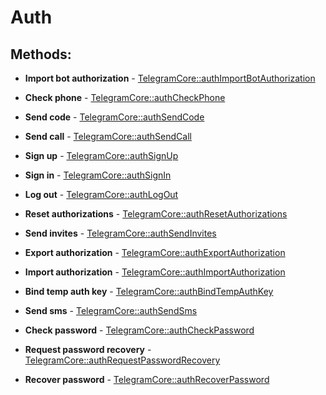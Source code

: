 # Auth

## Methods:

* **Import bot authorization** - [TelegramCore::authImportBotAuthorization](methods/importbotauthorization.md)

* **Check phone** - [TelegramCore::authCheckPhone](methods/checkphone.md)

* **Send code** - [TelegramCore::authSendCode](methods/sendcode.md)

* **Send call** - [TelegramCore::authSendCall](methods/sendcall.md)

* **Sign up** - [TelegramCore::authSignUp](methods/signup.md)

* **Sign in** - [TelegramCore::authSignIn](methods/signin.md)

* **Log out** - [TelegramCore::authLogOut](methods/logout.md)

* **Reset authorizations** - [TelegramCore::authResetAuthorizations](methods/resetauthorizations.md)

* **Send invites** - [TelegramCore::authSendInvites](methods/sendinvites.md)

* **Export authorization** - [TelegramCore::authExportAuthorization](methods/exportauthorization.md)

* **Import authorization** - [TelegramCore::authImportAuthorization](methods/importauthorization.md)

* **Bind temp auth key** - [TelegramCore::authBindTempAuthKey](methods/bindtempauthkey.md)

* **Send sms** - [TelegramCore::authSendSms](methods/sendsms.md)

* **Check password** - [TelegramCore::authCheckPassword](methods/checkpassword.md)

* **Request password recovery** - [TelegramCore::authRequestPasswordRecovery](methods/requestpasswordrecovery.md)

* **Recover password** - [TelegramCore::authRecoverPassword](methods/recoverpassword.md)

